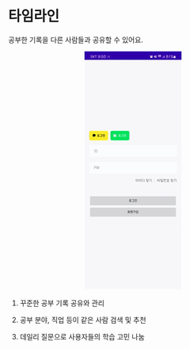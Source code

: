 # 타임라인

공부한 기록을 다른 사람들과 공유할 수 있어요.

<div align="center">
    <img src="../gif/timeline.gif"/>
</div>

1. 꾸준한 공부 기록 공유와 관리

2. 공부 분야, 직업 등이 같은 사람 검색 및 추천

3. 데일리 질문으로 사용자들의 학습 고민 나눔
